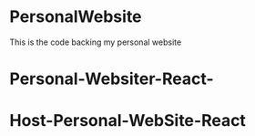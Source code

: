 # PersonalWebsite
This is the code backing my personal website
# Personal-Websiter-React-
# Host-Personal-WebSite-React
